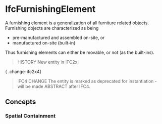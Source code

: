 # IfcFurnishingElement

A furnishing element is a generalization of all furniture related objects. Furnishing objects are characterized as being<!-- end of definition -->

* pre-manufactured and assembled on-site, or
* manufactured on-site (built-in)

Thus furnishing elements can either be movable, or not (as the built-ins).

> HISTORY  New entity in IFC2x.

{ .change-ifc2x4}
> IFC4 CHANGE  The entity is marked as deprecated for instantiation - will be made ABSTRACT after IFC4.

## Concepts

### Spatial Containment



